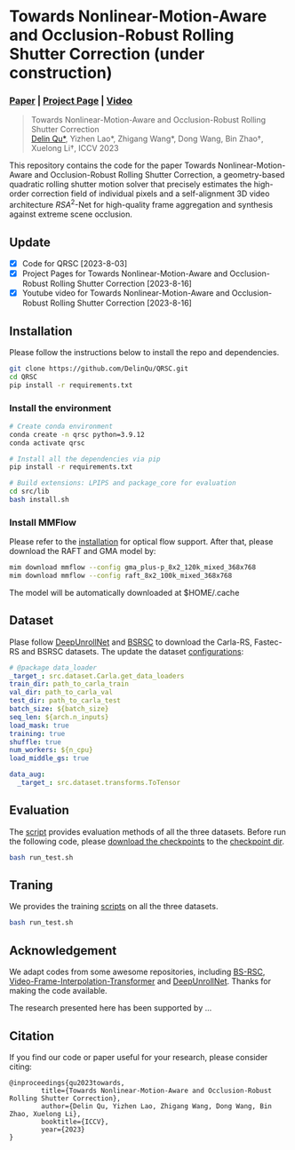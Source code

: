 # Towards Nonlinear-Motion-Aware and Occlusion-Robust Rolling Shutter Correction (under construction)

### [Paper](https://arxiv.org/pdf/2303.18125.pdf) | [Project Page](https://delinqu.github.io/QRSC) | [Video](https://youtu.be/Or-yvKHUrZ0)

> Towards Nonlinear-Motion-Aware and Occlusion-Robust Rolling Shutter Correction <br />
> [Delin Qu*](https://delinqu.github.io/), Yizhen Lao*, Zhigang Wang*, Dong Wang, Bin Zhao†, Xuelong Li†,
> ICCV 2023

<!-- <p align="center">
  <a href="">
    <img src="./media/coslam_teaser.gif" alt="Logo" width="80%">
  </a>
</p> -->


This repository contains the code for the paper Towards Nonlinear-Motion-Aware and Occlusion-Robust Rolling Shutter Correction, a geometry-based quadratic rolling shutter motion solver that precisely estimates the high-order correction field of individual pixels and a self-alignment 3D video architecture $RSA^2$-Net for high-quality frame aggregation and synthesis against extreme scene occlusion.

## Update
- [x] Code for QRSC [2023-8-03]
- [x] Project Pages for Towards Nonlinear-Motion-Aware and Occlusion-Robust Rolling Shutter Correction [2023-8-16]
- [x] Youtube video for Towards Nonlinear-Motion-Aware and Occlusion-Robust Rolling Shutter Correction [2023-8-16]

## Installation

Please follow the instructions below to install the repo and dependencies.

```bash
git clone https://github.com/DelinQu/QRSC.git
cd QRSC
pip install -r requirements.txt
```

### Install the environment

```bash
# Create conda environment
conda create -n qrsc python=3.9.12
conda activate qrsc

# Install all the dependencies via pip
pip install -r requirements.txt

# Build extensions: LPIPS and package_core for evaluation
cd src/lib
bash install.sh
```

### Install MMFlow
Please refer to the [installation](https://github.com/open-mmlab/mmflow/blob/master/docs/en/install.md) for optical flow support. After that, please download the RAFT and GMA model by:
```bash
mim download mmflow --config gma_plus-p_8x2_120k_mixed_368x768
mim download mmflow --config raft_8x2_100k_mixed_368x768
```

The model will be automatically downloaded at $HOME/.cache

## Dataset
Plase follow [DeepUnrollNet](https://github.com/ethliup/DeepUnrollNet) and [BSRSC](https://github.com/ljzycmd/BSRSC) to download the Carla-RS, Fastec-RS and BSRSC datasets. The update the dataset [configurations](conf/dataset):
```yaml
# @package data_loader
_target_: src.dataset.Carla.get_data_loaders
train_dir: path_to_carla_train
val_dir: path_to_carla_val
test_dir: path_to_carla_test
batch_size: ${batch_size}
seq_len: ${arch.n_inputs}
load_mask: true
training: true
shuffle: true
num_workers: ${n_cpu}
load_middle_gs: true

data_aug: 
  _target_: src.dataset.transforms.ToTensor
```

## Evaluation
The [script](run_test.sh) provides evaluation methods of all the three datasets. Before run the following code, please [download the checkpoints]() to the [checkpoint dir](checkpoint).

```bash
bash run_test.sh
```

## Traning
We provides the training [scripts](run.sh) on all the three datasets.
```bash
bash run_test.sh
```

## Acknowledgement

We adapt codes from some awesome repositories, including [BS-RSC](https://github.com/ljzycmd/BSRSC), [Video-Frame-Interpolation-Transformer](https://github.com/zhshi0816/Video-Frame-Interpolation-Transformer) and [DeepUnrollNet](https://github.com/ethliup/DeepUnrollNet). Thanks for making the code available.

The research presented here has been supported by ...


## Citation

If you find our code or paper useful for your research, please consider citing:

```
@inproceedings{qu2023towards,
        title={Towards Nonlinear-Motion-Aware and Occlusion-Robust Rolling Shutter Correction},
        author={Delin Qu, Yizhen Lao, Zhigang Wang, Dong Wang, Bin Zhao, Xuelong Li},
        booktitle={ICCV},
        year={2023}
}
```
